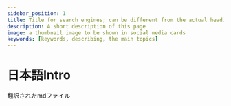 ```yaml
---
sidebar_position: 1
title: Title for search engines; can be different from the actual heading
description: A short description of this page
image: a thumbnail image to be shown in social media cards
keywords: [keywords, describing, the main topics]
---
```


# 日本語Intro
翻訳されたmdファイル